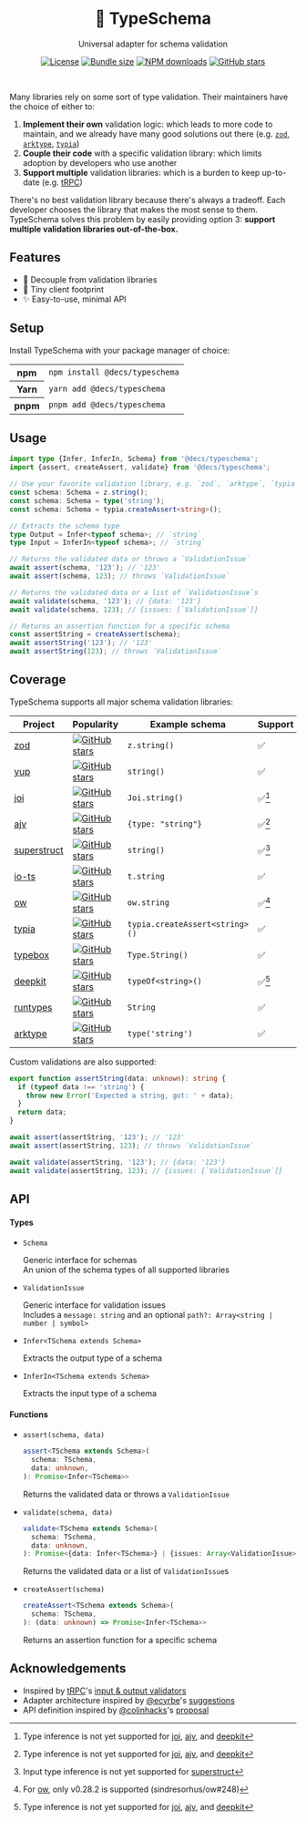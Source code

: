 <div id="header">
  <h1 align="center">🛵 TypeSchema</h1>
  <p align="center">Universal adapter for schema validation</p>
  <p align="center">
  <a href="https://opensource.org/licenses/MIT" rel="nofollow"><img src="https://img.shields.io/github/license/decs/typeschema" alt="License"></a>
  <a href="https://bundlephobia.com/package/@decs/typeschema" rel="nofollow"><img src="https://img.shields.io/bundlephobia/minzip/%40decs%2Ftypeschema" alt="Bundle size"></a>
  <a href="https://www.npmjs.com/package/@decs/typeschema" rel="nofollow"><img src="https://img.shields.io/npm/dw/@decs/typeschema.svg" alt="NPM downloads"></a>
  <a href="https://github.com/decs/typeschema/stargazers" rel="nofollow"><img src="https://img.shields.io/github/stars/decs/typeschema" alt="GitHub stars"></a>
  </p>

  <br />
</div>

Many libraries rely on some sort of type validation. Their maintainers have the choice of either to:

1. ⁠**Implement their own** validation logic: which leads to more code to maintain, and we already have many good solutions out there (e.g. [`zod`](https://zod.dev), [`arktype`](https://arktype.io), [`typia`](https://typia.io))
1. **Couple their code** with a specific validation library: which limits adoption by developers who use another
1. **Support multiple** validation libraries: which is a burden to keep up-to-date (e.g. [tRPC](https://trpc.io/))

There's no best validation library because there's always a tradeoff. Each developer chooses the library that makes the most sense to them. TypeSchema solves this problem by easily providing option 3: **support multiple validation libraries out-of-the-box.**

## Features

- 🚀 Decouple from validation libraries
- 🍃 Tiny client footprint
- ✨ Easy-to-use, minimal API

## Setup

Install TypeSchema with your package manager of choice:

<table>
  <tr>
    <th>npm</th>
    <td><code>npm install @decs/typeschema</code></td>
  </tr>
  <tr>
    <th>Yarn</th>
    <td><code>yarn add @decs/typeschema</code></td>
  </tr>
  <tr>
    <th>pnpm</th>
    <td><code>pnpm add @decs/typeschema</code></td>
  </tr>
</table>

## Usage

```ts
import type {Infer, InferIn, Schema} from '@decs/typeschema';
import {assert, createAssert, validate} from '@decs/typeschema';

// Use your favorite validation library, e.g. `zod`, `arktype`, `typia`
const schema: Schema = z.string();
const schema: Schema = type('string');
const schema: Schema = typia.createAssert<string>();

// Extracts the schema type
type Output = Infer<typeof schema>; // `string`
type Input = InferIn<typeof schema>; // `string`

// Returns the validated data or throws a `ValidationIssue`
await assert(schema, '123'); // '123'
await assert(schema, 123); // throws `ValidationIssue`

// Returns the validated data or a list of `ValidationIssue`s
await validate(schema, '123'); // {data: '123'}
await validate(schema, 123); // {issues: [`ValidationIssue`]}

// Returns an assertion function for a specific schema
const assertString = createAssert(schema);
await assertString('123'); // '123'
await assertString(123); // throws `ValidationIssue`
```

## Coverage

TypeSchema supports all major schema validation libraries:

| Project                                            | Popularity                                                                                                                                                                            | Example schema                 | Support |
| -------------------------------------------------- | ------------------------------------------------------------------------------------------------------------------------------------------------------------------------------------- | ------------------------------ | ------- |
| [zod](https://zod.dev)                             | <a href="https://github.com/colinhacks/zod" rel="nofollow"><img src="https://img.shields.io/github/stars/colinhacks/zod?style=social" alt="GitHub stars"></a>                         | `z.string()`                   | ✅      |
| [yup](https://github.com/jquense/yup)              | <a href="https://github.com/jquense/yup" rel="nofollow"><img src="https://img.shields.io/github/stars/jquense/yup?style=social" alt="GitHub stars"></a>                               | `string()`                     | ✅      |
| [joi](https://joi.dev)                             | <a href="https://github.com/hapijs/joi" rel="nofollow"><img src="https://img.shields.io/github/stars/hapijs/joi?style=social" alt="GitHub stars"></a>                                 | `Joi.string()`                 | ✅[^1]  |
| [ajv](https://ajv.js.org)                          | <a href="https://github.com/ajv-validator/ajv" rel="nofollow"><img src="https://img.shields.io/github/stars/ajv-validator/ajv?style=social" alt="GitHub stars"></a>                   | `{type: "string"}`    | ✅[^1]  |
| [superstruct](https://docs.superstructjs.org)      | <a href="https://github.com/ianstormtaylor/superstruct" rel="nofollow"><img src="https://img.shields.io/github/stars/ianstormtaylor/superstruct?style=social" alt="GitHub stars"></a> | `string()`                     | ✅[^2]  |
| [io-ts](https://gcanti.github.io/io-ts)            | <a href="https://github.com/gcanti/io-ts" rel="nofollow"><img src="https://img.shields.io/github/stars/gcanti/io-ts?style=social" alt="GitHub stars"></a>                             | `t.string`                     | ✅      |
| [ow](https://sindresorhus.com/ow)                  | <a href="https://github.com/sindresorhus/ow" rel="nofollow"><img src="https://img.shields.io/github/stars/sindresorhus/ow?style=social" alt="GitHub stars"></a>                       | `ow.string`                    | ✅[^3]  |
| [typia](https://typia.io)                          | <a href="https://github.com/samchon/typia" rel="nofollow"><img src="https://img.shields.io/github/stars/samchon/typia?style=social" alt="GitHub stars"></a>                           | `typia.createAssert<string>()` | ✅      |
| [typebox](https://github.com/sinclairzx81/typebox) | <a href="https://github.com/sinclairzx81/typebox" rel="nofollow"><img src="https://img.shields.io/github/stars/sinclairzx81/typebox?style=social" alt="GitHub stars"></a>             | `Type.String()`                | ✅      |
| [deepkit](https://deepkit.io)                      | <a href="https://github.com/deepkit/deepkit-framework" rel="nofollow"><img src="https://img.shields.io/github/stars/deepkit/deepkit-framework?style=social" alt="GitHub stars"></a>   | `typeOf<string>()`             | ✅[^1]  |
| [runtypes](https://github.com/pelotom/runtypes)    | <a href="https://github.com/pelotom/runtypes" rel="nofollow"><img src="https://img.shields.io/github/stars/pelotom/runtypes?style=social" alt="GitHub stars"></a>                     | `String`                       | ✅      |
| [arktype](https://arktype.io)                      | <a href="https://github.com/arktypeio/arktype" rel="nofollow"><img src="https://img.shields.io/github/stars/arktypeio/arktype?style=social" alt="GitHub stars"></a>                   | `type('string')`               | ✅      |

[^1]: Type inference is not yet supported for [joi](https://joi.dev), [ajv](https://ajv.js.org), and [deepkit](https://deepkit.io)
[^2]: Input type inference is not yet supported for [superstruct](https://docs.superstructjs.org)
[^3]: For [ow](https://sindresorhus.com/ow), only v0.28.2 is supported (sindresorhus/ow#248)

Custom validations are also supported:

```ts
export function assertString(data: unknown): string {
  if (typeof data !== 'string') {
    throw new Error('Expected a string, got: ' + data);
  }
  return data;
}

await assert(assertString, '123'); // '123'
await assert(assertString, 123); // throws `ValidationIssue`

await validate(assertString, '123'); // {data: '123'}
await validate(assertString, 123); // {issues: [`ValidationIssue`]}
```

## API

#### Types

- `Schema`

  Generic interface for schemas<br />An union of the schema types of all supported libraries

- `ValidationIssue`

  Generic interface for validation issues<br />Includes a `message: string` and an optional `path?: Array<string | number | symbol>`

- `Infer<TSchema extends Schema>`

  Extracts the output type of a schema

- `InferIn<TSchema extends Schema>`

  Extracts the input type of a schema

#### Functions

- `assert(schema, data)`

  ```ts
  assert<TSchema extends Schema>(
    schema: TSchema,
    data: unknown,
  ): Promise<Infer<TSchema>>
  ```

  Returns the validated data or throws a `ValidationIssue`

- `validate(schema, data)`

  ```ts
  validate<TSchema extends Schema>(
    schema: TSchema,
    data: unknown,
  ): Promise<{data: Infer<TSchema>} | {issues: Array<ValidationIssue>}>
  ```

  Returns the validated data or a list of `ValidationIssue`s

- `createAssert(schema)`

  ```ts
  createAssert<TSchema extends Schema>(
    schema: TSchema,
  ): (data: unknown) => Promise<Infer<TSchema>>
  ```

  Returns an assertion function for a specific schema

## Acknowledgements

- Inspired by [tRPC](https://trpc.io/)'s [input & output validators](https://trpc.io/docs/server/validators)
- Adapter architecture inspired by [@ecyrbe](https://github.com/ecyrbe)'s [suggestions](https://github.com/decs/typeschema/issues/1)
- API definition inspired by [@colinhacks](https://github.com/colinhacks)'s [proposal](https://twitter.com/colinhacks/status/1634284724796661761)
